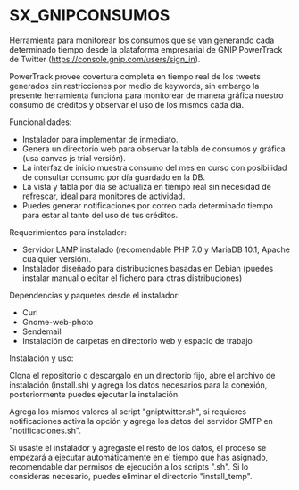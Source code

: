 # SX_GNIPCONSUMOS

Herramienta para monitorear los consumos que se van generando cada determinado tiempo desde la plataforma empresarial de GNIP PowerTrack de Twitter (https://console.gnip.com/users/sign_in).

PowerTrack provee covertura completa en tiempo real de los tweets generados sin restricciones por medio de keywords, sin embargo la presente herramienta funciona para monitorear de manera gráfica nuestro consumo de créditos y observar el uso de los mismos cada día.

Funcionalidades:

* Instalador para implementar de inmediato.
* Genera un directorio web para observar la tabla de consumos y gráfica (usa canvas js trial versión).
* La interfaz de inicio muestra consumo del mes en curso con posibilidad de consultar consumo por día guardado en la DB.
* La vista y tabla por día se actualiza en tiempo real sin necesidad de refrescar, ideal para monitores de actividad.
* Puedes generar notificaciones por correo cada determinado tiempo para estar al tanto del uso de tus créditos.

Requerimientos para instalador:

* Servidor LAMP instalado (recomendable PHP 7.0 y MariaDB 10.1, Apache cualquier versión).
* Instalador diseñado para distribuciones basadas en Debian (puedes instalar manual o editar el fichero para otras distribuciones)

Dependencias y paquetes desde el instalador:

* Curl
* Gnome-web-photo
* Sendemail
* Instalación de carpetas en directorio web y espacio de trabajo

Instalación y uso:

Clona el repositorio o descargalo en un directorio fijo, abre el archivo de instalación (install.sh) y agrega los datos necesarios para la conexión, posteriormente puedes ejecutar la instalación.

Agrega los mismos valores al script "gniptwitter.sh", si requieres notificaciones activa la opción y agrega los datos del servidor SMTP en "notificaciones.sh".

Si usaste el instalador y agregaste el resto de los datos, el proceso se empezará a ejecutar automáticamente en el tiempo que has asignado, recomendable dar permisos de ejecución a los scripts ".sh". Si lo consideras necesario, puedes eliminar el directorio "install_temp".

